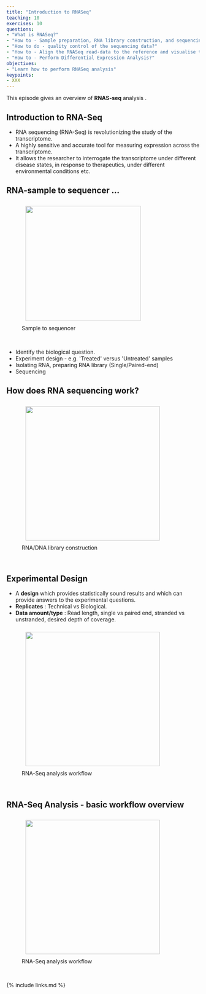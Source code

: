 ```yaml
---
title: "Introduction to RNASeq"
teaching: 10
exercises: 10
questions:
- "What is RNASeq?"
- "How to - Sample preparation, RNA library construction, and sequencing? "
- "How to do - quality control of the sequencing data?"
- "How to - Align the RNASeq read-data to the reference and visualise the alignments?"
- "How to - Perform Differential Expression Analysis?"
objectives:
- "Learn how to perform RNASeq analysis"
keypoints:
- XXX
---
```


This episode gives an overview of  **RNAS-seq** analysis . 

## Introduction to RNA-Seq

- RNA sequencing (RNA-Seq) is revolutionizing the study of the transcriptome. 
- A highly sensitive and accurate tool for measuring expression across the transcriptome.
- It allows the researcher to interrogate the transcriptome under different disease states, in response to therapeutics, under different environmental conditions etc.

## RNA-sample to sequencer ... 

<figure>
  <img src="{{ page.root }}/fig/sample_to_sequencer.png" style="margin:10px;height:300px"/>
    <figcaption> Sample to sequencer </figcaption>
</figure><br>
  
- Identify the biological question.  
- Experiment design - e.g. 'Treated' versus 'Untreated' samples
- Isolating RNA, preparing RNA library (Single/Paired-end)
- Sequencing 

## How does RNA sequencing work?
  <figure>
  
  <img src="{{ page.root }}/fig/chemistry.png" style="margin:10px;height:350px"/>
  <figcaption> RNA/DNA library construction </figcaption>
</figure><br> 

## Experimental Design
- A **design** which provides statistically sound results and which can provide answers to the experimental questions.
- **Replicates**   : Technical vs Biological.
- **Data amount/type** : Read length, single vs paired end, 
                    stranded vs unstranded, desired depth of coverage.

<figure>
  <img src="{{ page.root }}/fig/Design.png" style="margin:10px;height:350px"/>
  <figcaption> RNA-Seq analysis workflow </figcaption>
</figure><br>


## RNA-Seq Analysis - basic workflow overview

<figure>
  <img src="{{ page.root }}/fig/rnaseq_workflow.png" style="margin:10px;height:350px"/>
  <figcaption> RNA-Seq analysis workflow </figcaption>
</figure><br>








{% include links.md %}
